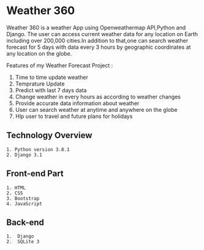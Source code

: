 # Weather 360
Weather 360 is a weather App using Openweathermap API,Python and Django.
The user can access current weather data for any location on Earth including over 200,000 cities.In addition to that,one can search weather forecast for 5 days with data every 3 hours by geographic coordinates at any location on the globe.

Features of my Weather Forecast Project :

1. Time to time update weather
2. Temprature Update
3. Predict with last 7 days data
4. Change weather in every hours as according to weather changes
5. Provide accurate data information about weather
6. User can search weather at anytime and anywhere on the globe
7. Hlp user to travel and future plans for holidays




## Technology Overview

    1. Python version 3.8.1
    2. Django 3.1


## Front-end Part

    1. HTML
    2. CSS
    3. Bootstrap
    4. JavaScript


## Back-end

    1.  Django
    2.  SQLite 3



